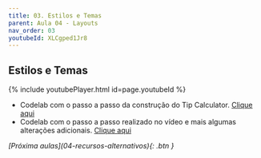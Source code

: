 ```yaml
---
title: 03. Estilos e Temas
parent: Aula 04 - Layouts
nav_order: 03
youtubeId: XLCgped1Jr8
---
```


## Estilos e Temas

{% include youtubePlayer.html id=page.youtubeId %}

- Codelab com o passo a passo da construção do Tip Calculator. [Clique aqui](https://developer.android.com/codelabs/basic-android-kotlin-training-xml-layouts)
- Codelab com o passo a passo realizado no vídeo e mais algumas alterações adicionais. [Clique aqui](https://developer.android.com/codelabs/basic-android-kotlin-training-polished-user-experience)

<span class="fs-3 float-right">
<i class="fas fa-download">[Próxima aulas](04-recursos-alternativos){: .btn }</i>
</span>

